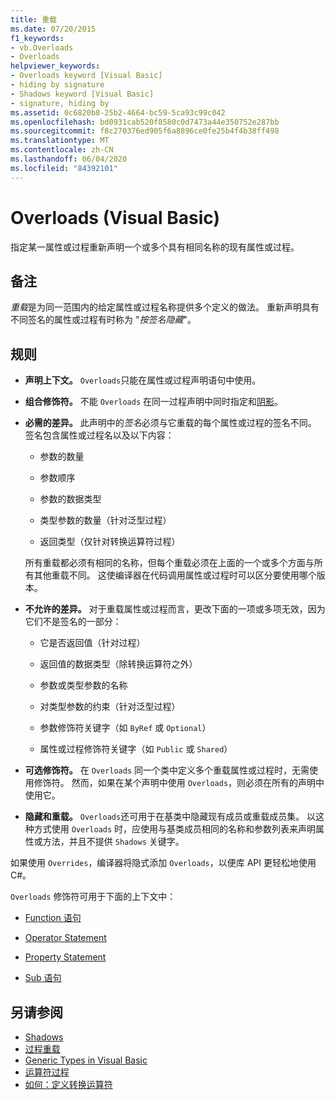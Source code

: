 ```yaml
---
title: 重载
ms.date: 07/20/2015
f1_keywords:
- vb.Overloads
- Overloads
helpviewer_keywords:
- Overloads keyword [Visual Basic]
- hiding by signature
- Shadows keyword [Visual Basic]
- signature, hiding by
ms.assetid: 0c6820b8-25b2-4664-bc59-5ca93c99c042
ms.openlocfilehash: bd0931cab520f8580c0d7473a44e350752e287bb
ms.sourcegitcommit: f8c270376ed905f6a8896ce0fe25b4f4b38ff498
ms.translationtype: MT
ms.contentlocale: zh-CN
ms.lasthandoff: 06/04/2020
ms.locfileid: "84392101"
---
```

# <a name="overloads-visual-basic"></a>Overloads (Visual Basic)

指定某一属性或过程重新声明一个或多个具有相同名称的现有属性或过程。

## <a name="remarks"></a>备注

*重载*是为同一范围内的给定属性或过程名称提供多个定义的做法。 重新声明具有不同签名的属性或过程有时称为 "*按签名隐藏*"。

## <a name="rules"></a>规则

- **声明上下文。** `Overloads`只能在属性或过程声明语句中使用。

- **组合修饰符。** 不能 `Overloads` 在同一过程声明中同时指定和[阴影](shadows.md)。

- **必需的差异。** 此声明中的*签名*必须与它重载的每个属性或过程的签名不同。 签名包含属性或过程名以及以下内容：

  - 参数的数量

  - 参数顺序

  - 参数的数据类型

  - 类型参数的数量（针对泛型过程）

  - 返回类型（仅针对转换运算符过程）

  所有重载都必须有相同的名称，但每个重载必须在上面的一个或多个方面与所有其他重载不同。 这使编译器在代码调用属性或过程时可以区分要使用哪个版本。

- **不允许的差异。** 对于重载属性或过程而言，更改下面的一项或多项无效，因为它们不是签名的一部分：

  - 它是否返回值（针对过程）

  - 返回值的数据类型（除转换运算符之外）

  - 参数或类型参数的名称

  - 对类型参数的约束（针对泛型过程）

  - 参数修饰符关键字（如 `ByRef` 或 `Optional`）

  - 属性或过程修饰符关键字（如 `Public` 或 `Shared`）

- **可选修饰符。** 在 `Overloads` 同一个类中定义多个重载属性或过程时，无需使用修饰符。 然而，如果在某个声明中使用 `Overloads`，则必须在所有的声明中使用它。

- **隐藏和重载。** `Overloads`还可用于在基类中隐藏现有成员或重载成员集。 以这种方式使用 `Overloads` 时，应使用与基类成员相同的名称和参数列表来声明属性或方法，并且不提供 `Shadows` 关键字。

如果使用 `Overrides`，编译器将隐式添加 `Overloads`，以便库 API 更轻松地使用 C#。

`Overloads` 修饰符可用于下面的上下文中：

- [Function 语句](../statements/function-statement.md)

- [Operator Statement](../statements/operator-statement.md)

- [Property Statement](../statements/property-statement.md)

- [Sub 语句](../statements/sub-statement.md)

## <a name="see-also"></a>另请参阅

- [Shadows](shadows.md)
- [过程重载](../../programming-guide/language-features/procedures/procedure-overloading.md)
- [Generic Types in Visual Basic](../../programming-guide/language-features/data-types/generic-types.md)
- [运算符过程](../../programming-guide/language-features/procedures/operator-procedures.md)
- [如何：定义转换运算符](../../programming-guide/language-features/procedures/how-to-define-a-conversion-operator.md)
